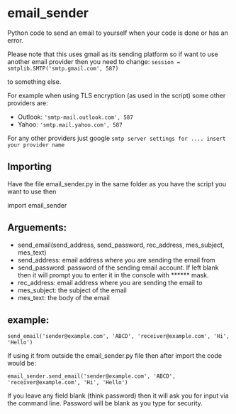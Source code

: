 # email_sender
Python code to send an email to yourself when your code is done or has an error.

Please note that this uses gmail as its sending platform so if want to use another email provider then you need to change:
`session = smtplib.SMTP('smtp.gmail.com', 587)`

to something else.

For example when using TLS encryption (as used in the script) some other providers are: 

* Outlook:  `'smtp-mail.outlook.com', 587`
* Yahoo:    `'smtp.mail.yahoo.com', 587`

For any other providers just google `smtp server settings for .... insert your provider name` 

## Importing
Have the file email_sender.py in the same folder as you have the script you want to use then

import email_sender

## Arguements:
* send_email(send_address, send_password, rec_address, mes_subject, mes_text)
* send_address: email address where you are sending the email from
* send_password: password of the sending email account. If left blank then it will prompt you to enter it in the console with ****** mask.
* rec_address: email address where you are sending the email to
* mes_subject: the subject of the email
* mes_text: the body of the email

## example:
`send_email('sender@example.com', 'ABCD', 'receiver@example.com', 'Hi', 'Hello')`

If using it from outside the email_sender.py file then after import the code would be:

`email_sender.send_email('sender@example.com', 'ABCD', 'receiver@example.com', 'Hi', 'Hello')`

If you leave any field blank (think password) then it will ask you for input via the command line. Password will be blank as you type for security.

